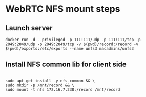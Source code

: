 # WebRTC NFS mount steps

## Launch server

```shell
docker run -d --privileged -p 111:111/udp -p 111:111/tcp -p 2049:2049/udp -p 2049:2049/tcp -v $(pwd)/record:/record -v $(pwd)/exports:/etc/exports --name unfs3 macadmins/unfs3
```





## Install NFS common lib for client side

```

sudo apt-get install -y nfs-common && \
sudo mkdir -p /mnt/record && \
sudo mount -t nfs 172.16.7.238:/record /mnt/record

```